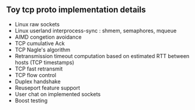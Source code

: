 ## Toy tcp proto implementation details

- Linux raw sockets
- Linux userland interprocess-sync : shmem, semaphores, mqueue
- AIMD congetion avoidance
- TCP cumulative Ack
- TCP Nagle's algorithm
- Retransmission timeout computation based on estimated RTT between hosts (TCP timestamps)
- TCP fast retransmit
- TCP flow control 
- Duplex handshake
- Reuseport feature support
- User chat on implemented sockets
- Boost testing